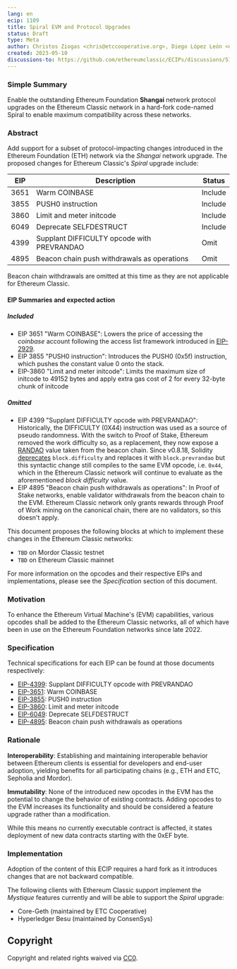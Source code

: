 ```yaml
---
lang: en
ecip: 1109
title: Spiral EVM and Protocol Upgrades
status: Draft
type: Meta
author: Christos Ziogas <chris@etccooperative.org>, Diego López León <diego@etccooperative.org>, Isaac Ardis <isaac@etccooperative.org>
created: 2023-05-10
discussions-to: https://github.com/ethereumclassic/ECIPs/discussions/511
---
```


### Simple Summary
Enable the outstanding Ethereum Foundation **Shangai** network protocol upgrades on the Ethereum Classic network in a hard-fork code-named Spiral to enable maximum compatibility across these networks.

### Abstract
Add support for a subset of protocol-impacting changes introduced in the Ethereum Foundation (ETH) network via the _Shangai_ network upgrade. The proposed changes for Ethereum Classic's _Spiral_ upgrade include:

EIP | Description | Status
-- | -- | --
3651 | Warm COINBASE | Include
3855 | PUSH0 instruction | Include
3860 | Limit and meter initcode |  Include
6049 | Deprecate SELFDESTRUCT | Include
4399 | Supplant DIFFICULTY opcode with PREVRANDAO | Omit
4895 | Beacon chain push withdrawals as operations | Omit

Beacon chain withdrawals are omitted at this time as they are not applicable for Ethereum Classic. 

#### EIP Summaries and expected action
##### Included
- EIP 3651 "Warm COINBASE": Lowers the price of accessing the _coinbase_ account following the access list framework introduced in [EIP-2929](https://eips.ethereum.org/EIPS/eip-2929).
- EIP 3855 "PUSH0 instruction": Introduces the PUSH0 (0x5f) instruction, which pushes the constant value 0 onto the stack.
- EIP-3860 "Limit and meter initcode": Limits the maximum size of initcode to 49152 bytes and apply extra gas cost of 2 for every 32-byte chunk of initcode

##### Omitted
- EIP 4399 "Supplant DIFFICULTY opcode with PREVRANDAO": Historically, the DIFFICULTY (0X44) instruction was used as a source of pseudo randomness. With the switch to Proof of Stake, Ethereum removed the work difficulty so, as a replacement, they now expose a [RANDAO](https://ethereum.org/en/developers/docs/consensus-mechanisms/pos/block-proposal/#random-selection) value taken from the beacon chain. Since v0.8.18, Solidity [deprecates](https://docs.soliditylang.org/en/v0.8.18/cheatsheet.html#global-variables) `block.difficulty` and replaces it with `block.prevrandao` but this syntactic change still compiles to the same EVM opcode, i.e. `0x44`, which in the Ethereum Classic network will continue to evaluate as the aforementioned _block difficulty_ value.
- EIP 4895 "Beacon chain push withdrawals as operations": In Proof of Stake networks, enable validator withdrawals from the beacon chain to the EVM. Ethereum Classic network only grants rewards through Proof of Work mining on the canonical chain, there are no validators, so this doesn't apply.

This document proposes the following blocks at which to implement these changes in the Ethereum Classic networks:

- `TBD` on Mordor Classic testnet
- `TBD` on Ethereum Classic mainnet

For more information on the opcodes and their respective EIPs and implementations, please see the _Specification_ section of this document.

### Motivation

To enhance the Ethereum Virtual Machine's (EVM) capabilities, various opcodes shall be added to the Ethereum Classic networks, all of which have been in use on the Ethereum Foundation networks since late 2022.

### Specification

Technical specifications for each EIP can be found at those documents respectively:

- [EIP-4399](https://eips.ethereum.org/EIPS/eip-4399): Supplant DIFFICULTY opcode with PREVRANDAO
- [EIP-3651](https://eips.ethereum.org/EIPS/eip-3651): Warm COINBASE
- [EIP-3855](https://eips.ethereum.org/EIPS/eip-3855): PUSH0 instruction
- [EIP-3860](https://eips.ethereum.org/EIPS/eip-3860): Limit and meter initcode
- [EIP-6049](https://eips.ethereum.org/EIPS/eip-6049): Deprecate SELFDESTRUCT
- [EIP-4895](https://eips.ethereum.org/EIPS/eip-4895): Beacon chain push withdrawals as operations

### Rationale

__Interoperability__: Establishing and maintaining interoperable behavior between Ethereum clients is essential for developers and end-user adoption, yielding benefits for all participating chains (e.g., ETH and ETC, Sepholia and Mordor).

__Immutability__: None of the introduced new opcodes in the EVM has the potential to change the behavior of existing contracts. Adding opcodes to the EVM increases its functionality and should be considered a feature upgrade rather than a modification.

While this means no currently executable contract is affected, it states deployment of new data contracts starting with the 0xEF byte.

### Implementation

Adoption of the content of this ECIP requires a hard fork as it introduces changes that are not backward compatible.

The following clients with Ethereum Classic support implement the _Mystique_ features currently and will be able to support the _Spiral_ upgrade:

- Core-Geth (maintained by ETC Cooperative)
- Hyperledger Besu (maintained by ConsenSys)

## Copyright

Copyright and related rights waived via
[CC0](https://creativecommons.org/publicdomain/zero/1.0/).
